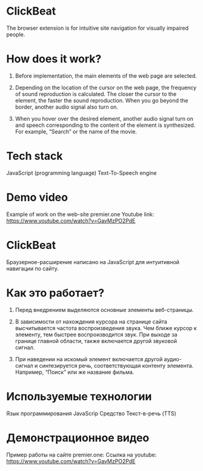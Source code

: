 # ClickBeat
The browser extension is for intuitive site navigation for visually impaired people.

# How does it work?

1) Before implementation, the main elements of the web page are selected.

2) Depending on the location of the cursor on the web page, the frequency of sound reproduction is calculated. The closer the cursor to the element, the faster the sound reproduction. When you go beyond the border, another audio signal also turn on.

3) When you hover over the desired element, another audio signal turn on and speech corresponding to the content of the element is synthesized. For example, “Search” or the name of the movie. 

# Tech stack
JavaScript (programming language)
Text-To-Speech engine

# Demo video
Example of work on the web-site premier.one 
Youtube link: https://www.youtube.com/watch?v=GavMzPO2PdE

# ClickBeat
Браузерное-расширение написано на JavaScript для интуитивной навигации по сайту.

# Как это работает?

  1) Перед внедрением выделяются основные элементы веб-страницы.
  
  2) В зависимости от нахождения курсора на странице сайта высчитывается частота воспроизведения звука. Чем ближе курсор к элементу, тем быстрее воспроизводится звук. При выходе за границе главной области, также включается другой звуковой сигнал.
  
  3) При наведении на искомый элемент включается другой аудио-сигнал и синтезируется речь, соответствующая контенту элемента. Например, “Поиск” или же название фильма. 

# Используемые технологии
Язык программирования JavaScrip
Средство Текст-в-речь (TTS)

# Демонстрационное видео
Пример работы на сайте premier.one:
Ссылка на youtube: https://www.youtube.com/watch?v=GavMzPO2PdE
